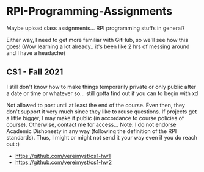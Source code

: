 # RPI-Programming-Assignments

Maybe upload class assignments… RPI programming stuffs in general?

Either way, I need to get more familiar with GitHub, so we'll see how this goes! (Wow learning a lot already.. it's been like 2 hrs of messing around and I have a headache)


## CS1 - Fall 2021

I still don't know how to make things temporarily private or only public after a date or time or whatever so... still gotta find out if you can to begin with xd

Not allowed to post until at least the end of the course. Even then, they don't support it very much since they like to reuse questions. If projects get a little bigger, I may make it public (in accordance to course policies of course). Otherwise, contact me for access... Note: I do not endorse Academic Dishonesty in any way (following the definition of the RPI standards). Thus, I might or might not send it your way even if you do reach out :)
 - https://github.com/vereimyst/cs1-hw1
 - https://github.com/vereimyst/cs1-hw2
